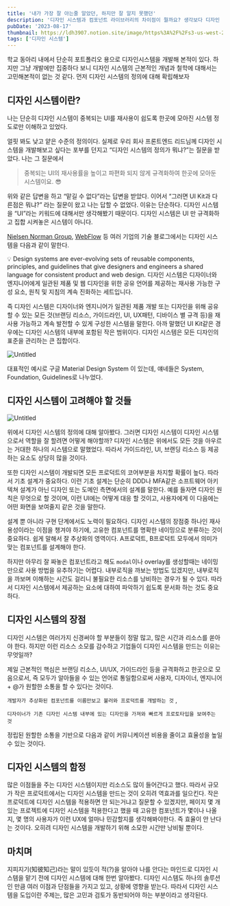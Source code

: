```yaml
---
title: '내가 가장 잘 아는줄 알았던, 하지만 잘 알지 못했던'
description: '디자인 시스템과 컴포넌트 라이브러리의 차이점이 뭘까요? 생각보다 디자인 시스템은 많은 의미를 담고 있습니다. 이 글에서는 디자인 시스템의 근본적인 개념에 대해 소개합니다.'
pubDate: '2023-08-17'
thumbnail: https://ldh3907.notion.site/image/https%3A%2F%2Fs3-us-west-2.amazonaws.com%2Fsecure.notion-static.com%2F6da9145f-46b2-4856-98f9-bcc624edd6ac%2FUntitled.png?table=block&id=5844664b-2c9a-4373-8fc7-da1e0a25033a&spaceId=939ae0c1-dc3a-4837-86c6-03a773a3f735&width=2000&userId=&cache=v2
tags: ['디자인 시스템']
---
```


학교 동아리 내에서 단순히 포트폴리오 용으로 디자인시스템을 개발해 본적이 있다. 하지만 그냥 개발에만 집중하다 보니 디자인 시스템의 근본적인 개념과 철학에 대해서는 고민해본적이 없는 것 같다. 먼저 디자인 시스템의 정의에 대해 확립해보자

## 디자인 시스템이란?

나는 단순히 디자인 시스템이 중복되는 UI를 재사용이 쉽도록 한곳에 모아진 시스템 정도로만 이해하고 있었다.

얼핏 봐도 낮고 얕은 수준의 정의이다. 실제로 우리 회사 프론트엔드 리드님께 디자인 시스템을 개발해보고 싶다는 포부를 던지고 “디자인 시스템의 정의가 뭐냐?”는 질문을 받았다. 나는 그 질문에서

> 중복되는 UI의 재사용률을 높이고 파편화 되지 않게 규격화하여 한곳에 모아둔 시스템이요. 😎

위와 같은 답변을 하고 “맡길 수 없다”라는 답변을 받았다. 이어서 “그러면 UI Kit과 다른점은 뭐냐?” 라는 질문이 왔고 나는 답할 수 없었다. 이유는 단순하다. 디자인 시스템을 “UI”라는 키워드에 대해서만 생각해봤기 때문이다. 디자인 시스템은 UI 만 규격화하고 집합 시켜놓은 시스템이 아니다.

[Nielsen Norman Group](https://www.nngroup.com/articles/design-systems-101/), [WebFlow](https://webflow.com/blog/design-systems?utm_source=google&utm_medium=search&utm_campaign=SS-GoogleSearch-Nonbrand-DynamicSearchAds-Global&utm_term=dsa-1480385100845___617245336966__&gclid=CjwKCAjw5_GmBhBIEiwA5QSMxNjnfr9zcNuLxD43SLhkruDz6aifw92wT0WN873KS65qWok6wGwOfxoC86QQAvD_BwE) 등 여러 기업의 기술 블로그에서는 디자인 시스템을 다음과 같이 말한다.

<aside>
💡 Design systems are ever-evolving sets of reusable components, principles, and guidelines that give designers and engineers a shared language for consistent product and web design.                                                                                  디자인 시스템은 디자이너와 엔지니어에게 일관된 제품 및 웹 디자인을 위한 공유 언어를 제공하는 재사용 가능한 구성 요소, 원칙 및 지침의 계속 진화하는 세트입니다.

</aside>

즉 디자인 시스템은 디자이너와 엔지니어가 일관된 제품 개발 또는 디자인을 위해 공유할 수 있는 모든 것(브랜딩 리소스, 가이드라인, UI, UX패턴, 디바이스 별 규격 등)을 재사용 가능하고 계속 발전할 수 있게 구성한 시스템을 말한다. 아까 말했던 UI Kit같은 경우에는 디자인 시스템의 내부에 포함된 작은 범위이다. 디자인 시스템은 모든 디자인의 표준을 관리하는 큰 집합이다.

![Untitled](https://ldh3907.notion.site/image/https%3A%2F%2Fs3-us-west-2.amazonaws.com%2Fsecure.notion-static.com%2F87400715-15f9-4028-bfc0-21c41729dffe%2FUntitled.png?table=block&id=35e005c8-1e9b-40ce-9a01-bbb4e8b3516f&spaceId=939ae0c1-dc3a-4837-86c6-03a773a3f735&width=2000&userId=&cache=v2)

대표적인 예시로 구글 Material Design System 이 있는데, 얘네들은 System, Foundation, Guidelines로 나누었다.

## 디자인 시스템이 고려해야 할 것들

![Untitled](https://ldh3907.notion.site/image/https%3A%2F%2Fs3-us-west-2.amazonaws.com%2Fsecure.notion-static.com%2F6da9145f-46b2-4856-98f9-bcc624edd6ac%2FUntitled.png?table=block&id=5844664b-2c9a-4373-8fc7-da1e0a25033a&spaceId=939ae0c1-dc3a-4837-86c6-03a773a3f735&width=2000&userId=&cache=v2)

위에서 디자인 시스템의 정의에 대해 알아봤다. 그러면 디자인 시스템이 디자인 시스템으로서 역할을 잘 할려면 어떻게 해야할까? 디자인 시스템은 위에서도 모든 것을 아우르는 거대한 하나의 시스템으로 말했었다. 따라서 가이드라인, UI, 브랜딩 리소스 등 제공하는 요소도 상당히 많을 것이다.

또한 디자인 시스템이 개발되면 모든 프로덕트의 코어부분을 차지할 확률이 높다. 따라서 기초 설계가 중요하다. 이런 기초 설계는 단순히 DDD나 MFA같은 소프트웨어 아키텍쳐 설계가 아닌 디자인 또는 도메인 측면에서의 설계를 말한다. 예를 들자면 디자인 원칙은 무엇으로 할 것이며, 이런 UI에는 어떻게 대응 할 것이고, 사용자에게 이 다음에는 어떤 화면을 보여줄지 같은 것을 말한다.

설계 뿐 아니라 구현 단계에서도 노력이 필요하다. 디자인 시스템의 장점중 하나인 재사용성이라는 이점을 챙겨야 하기에, 고유한 컴포넌트를 명확한 네이밍으로 분류하는 것이 중요하다. 쉽게 말해서 잘 추상화의 영역이다. A프로덕트, B프로덕트 모두에서 의미가 맞는 컴포넌트를 설계해야 한다.

하지만 아무리 잘 짜놓은 컴포넌트라고 해도 <code>modal</code>이나 overlay를 생성할때는 네이밍만으로 사용 방법을 유추하기는 어렵다. 내부로직을 까보는 방법도 있겠지만, 내부로직을 까보며 이해하는 시간도 걸리니 불필요한 리소스를 낭비하는 경우가 될 수 있다. 따라서 디자인 시스템에서 제공하는 요소에 대하여 파악하기 쉽도록 문서화 하는 것도 중요하다.

## 디자인 시스템의 장점

디자인 시스템은 여러가지 신경써야 할 부분들이 정말 많고, 많은 시간과 리소스를 쏟아야 한다. 하지만 이런 리소스 소모를 감수하고 기업들이 디자인 시스템을 만드는 이유는 무엇일까?

제일 근본적인 핵심은 브랜딩 리소스, UI/UX, 가이드라인 등을 규격화하고 한곳으로 모음으로서, 즉 모두가 알아들을 수 있는 언어로 통일함으로써 사용자, 디자이너, 엔지니어 + @가 원할한 소통을 할 수 있다는 것이다.

`개발자가 추상화된 컴포넌트를 이름만보고 불러와 프로덕트를 개발하는 것` ,

`디자이너가 기존 디자인 시스템 내부에 있는 디자인을 가져와 빠르게 프로토타입을 보여주는 것`

정립된 원할한 소통을 기반으로 다음과 같이 커뮤니케이션 비용을 줄이고 효율성을 높일 수 있는 것이다.

## 디자인 시스템의 함정

많은 이점들을 주는 디자인 시스템이지만 리소스도 많이 들어간다고 했다. 따라서 규모가 작은 프로덕트에서는 디자인 시스템을 만드는 것이 오히려 역효과를 일으킨다. 작은 프로덕트에 디자인 시스템을 적용하면 안 되는거냐고 질문할 수 있겠지만, 페이지 몇 개 있는 프로젝트에 디자인 시스템을 적용한다고 했을 때 고유한 컴포넌트가 몇이나 나올지, 몇 명의 사용자가 이런 UX에 얼마나 민감할지를 생각해봐야한다. 즉 효율이 안 난다는 것이다. 오히려 디자인 시스템을 개발하기 위해 소모한 시간만 낭비될 뿐이다.

## 마치며

지피지기(知彼知己)라는 말이 있듯이 적(?)을 알아야 나를 안다는 마인드로 디자인 시스템을 맡기 전에 디자인 시스템에 대해 한번 알아봤다. 디자인 시스템도 하나의 솔루션인 만큼 여러 이점과 단점들을 가지고 있고, 상황에 영향을 받는다. 따라서 디자인 시스템을 도입이란 주제는, 많은 고민과 검토가 동반되어야 하는 부분이라고 생각된다.
